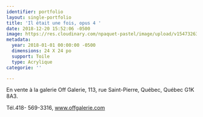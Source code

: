 ```yaml
---
identifier: portfolio
layout: single-portfolio
title: 'Il était une fois, opus 4 '
date: 2018-12-20 15:52:06 -0500
image: https://res.cloudinary.com/npaquet-pastel/image/upload/v1547326354/44155148_2187643108171591_3476609334136274944_n.jpg
metadata:
  year: 2018-01-01 00:00:00 -0500
  dimensions: 24 X 24 po
  support: Toile
  type: Acrylique
categorie: ''

---
```

En vente à la galerie Off Galerie, 113, rue Saint-Pierre, Québec, Québec  G1K 8A3.

Tél.418- 569-3316, www.offgalerie.com